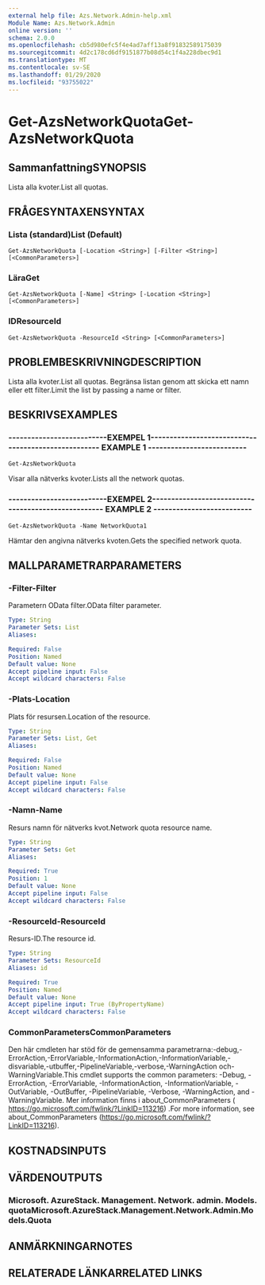 ```yaml
---
external help file: Azs.Network.Admin-help.xml
Module Name: Azs.Network.Admin
online version: ''
schema: 2.0.0
ms.openlocfilehash: cb5d980efc5f4e4ad7aff13a8f91832589175039
ms.sourcegitcommit: 4d2c178cd6df9151877b08d54c1f4a228dbec9d1
ms.translationtype: MT
ms.contentlocale: sv-SE
ms.lasthandoff: 01/29/2020
ms.locfileid: "93755022"
---
```

# <span data-ttu-id="0a9a6-101">Get-AzsNetworkQuota</span><span class="sxs-lookup"><span data-stu-id="0a9a6-101">Get-AzsNetworkQuota</span></span>

## <span data-ttu-id="0a9a6-102">Sammanfattning</span><span class="sxs-lookup"><span data-stu-id="0a9a6-102">SYNOPSIS</span></span>
<span data-ttu-id="0a9a6-103">Lista alla kvoter.</span><span class="sxs-lookup"><span data-stu-id="0a9a6-103">List all quotas.</span></span>

## <span data-ttu-id="0a9a6-104">FRÅGESYNTAXEN</span><span class="sxs-lookup"><span data-stu-id="0a9a6-104">SYNTAX</span></span>

### <span data-ttu-id="0a9a6-105">Lista (standard)</span><span class="sxs-lookup"><span data-stu-id="0a9a6-105">List (Default)</span></span>
```
Get-AzsNetworkQuota [-Location <String>] [-Filter <String>] [<CommonParameters>]
```

### <span data-ttu-id="0a9a6-106">Lära</span><span class="sxs-lookup"><span data-stu-id="0a9a6-106">Get</span></span>
```
Get-AzsNetworkQuota [-Name] <String> [-Location <String>] [<CommonParameters>]
```

### <span data-ttu-id="0a9a6-107">ID</span><span class="sxs-lookup"><span data-stu-id="0a9a6-107">ResourceId</span></span>
```
Get-AzsNetworkQuota -ResourceId <String> [<CommonParameters>]
```

## <span data-ttu-id="0a9a6-108">PROBLEMBESKRIVNING</span><span class="sxs-lookup"><span data-stu-id="0a9a6-108">DESCRIPTION</span></span>
<span data-ttu-id="0a9a6-109">Lista alla kvoter.</span><span class="sxs-lookup"><span data-stu-id="0a9a6-109">List all quotas.</span></span>
<span data-ttu-id="0a9a6-110">Begränsa listan genom att skicka ett namn eller ett filter.</span><span class="sxs-lookup"><span data-stu-id="0a9a6-110">Limit the list by passing a name or filter.</span></span>

## <span data-ttu-id="0a9a6-111">BESKRIVS</span><span class="sxs-lookup"><span data-stu-id="0a9a6-111">EXAMPLES</span></span>

### <span data-ttu-id="0a9a6-112">--------------------------EXEMPEL 1--------------------------</span><span class="sxs-lookup"><span data-stu-id="0a9a6-112">-------------------------- EXAMPLE 1 --------------------------</span></span>
```
Get-AzsNetworkQuota
```

<span data-ttu-id="0a9a6-113">Visar alla nätverks kvoter.</span><span class="sxs-lookup"><span data-stu-id="0a9a6-113">Lists all the  network quotas.</span></span>

### <span data-ttu-id="0a9a6-114">--------------------------EXEMPEL 2--------------------------</span><span class="sxs-lookup"><span data-stu-id="0a9a6-114">-------------------------- EXAMPLE 2 --------------------------</span></span>
```
Get-AzsNetworkQuota -Name NetworkQuota1
```

<span data-ttu-id="0a9a6-115">Hämtar den angivna nätverks kvoten.</span><span class="sxs-lookup"><span data-stu-id="0a9a6-115">Gets the specified network quota.</span></span>

## <span data-ttu-id="0a9a6-116">MALLPARAMETRAR</span><span class="sxs-lookup"><span data-stu-id="0a9a6-116">PARAMETERS</span></span>

### <span data-ttu-id="0a9a6-117">-Filter</span><span class="sxs-lookup"><span data-stu-id="0a9a6-117">-Filter</span></span>
<span data-ttu-id="0a9a6-118">Parametern OData filter.</span><span class="sxs-lookup"><span data-stu-id="0a9a6-118">OData filter parameter.</span></span>

```yaml
Type: String
Parameter Sets: List
Aliases: 

Required: False
Position: Named
Default value: None
Accept pipeline input: False
Accept wildcard characters: False
```

### <span data-ttu-id="0a9a6-119">-Plats</span><span class="sxs-lookup"><span data-stu-id="0a9a6-119">-Location</span></span>
<span data-ttu-id="0a9a6-120">Plats för resursen.</span><span class="sxs-lookup"><span data-stu-id="0a9a6-120">Location of the resource.</span></span>

```yaml
Type: String
Parameter Sets: List, Get
Aliases: 

Required: False
Position: Named
Default value: None
Accept pipeline input: False
Accept wildcard characters: False
```

### <span data-ttu-id="0a9a6-121">-Namn</span><span class="sxs-lookup"><span data-stu-id="0a9a6-121">-Name</span></span>
<span data-ttu-id="0a9a6-122">Resurs namn för nätverks kvot.</span><span class="sxs-lookup"><span data-stu-id="0a9a6-122">Network quota resource name.</span></span>

```yaml
Type: String
Parameter Sets: Get
Aliases: 

Required: True
Position: 1
Default value: None
Accept pipeline input: False
Accept wildcard characters: False
```

### <span data-ttu-id="0a9a6-123">-ResourceId</span><span class="sxs-lookup"><span data-stu-id="0a9a6-123">-ResourceId</span></span>
<span data-ttu-id="0a9a6-124">Resurs-ID.</span><span class="sxs-lookup"><span data-stu-id="0a9a6-124">The resource id.</span></span>

```yaml
Type: String
Parameter Sets: ResourceId
Aliases: id

Required: True
Position: Named
Default value: None
Accept pipeline input: True (ByPropertyName)
Accept wildcard characters: False
```

### <span data-ttu-id="0a9a6-125">CommonParameters</span><span class="sxs-lookup"><span data-stu-id="0a9a6-125">CommonParameters</span></span>
<span data-ttu-id="0a9a6-126">Den här cmdleten har stöd för de gemensamma parametrarna:-debug,-ErrorAction,-ErrorVariable,-InformationAction,-InformationVariable,-disvariable,-utbuffer,-PipelineVariable,-verbose,-WarningAction och-WarningVariable.</span><span class="sxs-lookup"><span data-stu-id="0a9a6-126">This cmdlet supports the common parameters: -Debug, -ErrorAction, -ErrorVariable, -InformationAction, -InformationVariable, -OutVariable, -OutBuffer, -PipelineVariable, -Verbose, -WarningAction, and -WarningVariable.</span></span> <span data-ttu-id="0a9a6-127">Mer information finns i about_CommonParameters ( https://go.microsoft.com/fwlink/?LinkID=113216) .</span><span class="sxs-lookup"><span data-stu-id="0a9a6-127">For more information, see about_CommonParameters (https://go.microsoft.com/fwlink/?LinkID=113216).</span></span>

## <span data-ttu-id="0a9a6-128">KOSTNADS</span><span class="sxs-lookup"><span data-stu-id="0a9a6-128">INPUTS</span></span>

## <span data-ttu-id="0a9a6-129">VÄRDEN</span><span class="sxs-lookup"><span data-stu-id="0a9a6-129">OUTPUTS</span></span>

### <span data-ttu-id="0a9a6-130">Microsoft. AzureStack. Management. Network. admin. Models. quota</span><span class="sxs-lookup"><span data-stu-id="0a9a6-130">Microsoft.AzureStack.Management.Network.Admin.Models.Quota</span></span>

## <span data-ttu-id="0a9a6-131">ANMÄRKNINGAR</span><span class="sxs-lookup"><span data-stu-id="0a9a6-131">NOTES</span></span>

## <span data-ttu-id="0a9a6-132">RELATERADE LÄNKAR</span><span class="sxs-lookup"><span data-stu-id="0a9a6-132">RELATED LINKS</span></span>

